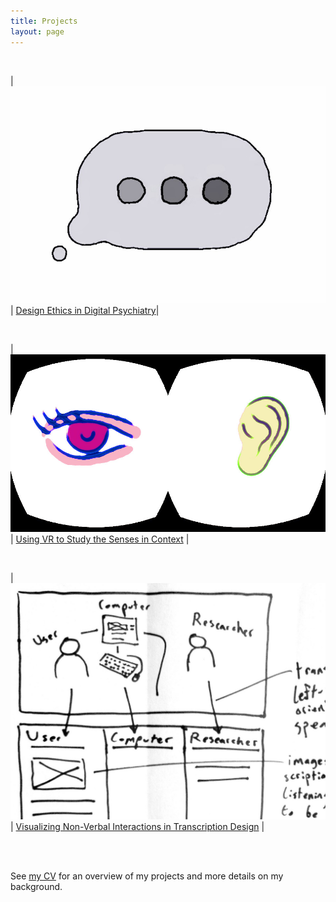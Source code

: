 ```yaml
---
title: Projects
layout: page
---
```

<br>

| [![...](/assets/sp_b_d_p.jpg)](/projects/digital-psych) | [Design Ethics in Digital Psychiatry](/projects/digital-psych)|

<br>

| [![...](/assets/senses-hmd.jpg)](/projects/oculus-senses) | [Using VR to Study the Senses in Context](/projects/oculus-senses) |

<br>

| [![...](/assets/hci-t-sq.jpg)](/projects/transcription) | [Visualizing Non-Verbal Interactions in Transcription Design](/projects/transcription) |

<br><br>

See [my CV](/cv) for an overview of my projects and more details on my background.
